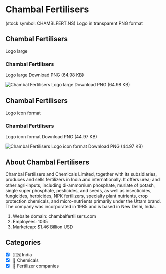 # Chambal Fertilisers
 (stock symbol: CHAMBLFERT.NS) Logo in transparent PNG format

## Chambal Fertilisers
 Logo large

### Chambal Fertilisers
 Logo large Download PNG (64.98 KB)

![Chambal Fertilisers
 Logo large Download PNG (64.98 KB)](/img/orig/CHAMBLFERT.NS_BIG-6aa5ee41.png)

## Chambal Fertilisers
 Logo icon format

### Chambal Fertilisers
 Logo icon format Download PNG (44.97 KB)

![Chambal Fertilisers
 Logo icon format Download PNG (44.97 KB)](/img/orig/CHAMBLFERT.NS-a08dfb43.png)

## About Chambal Fertilisers


Chambal Fertilisers and Chemicals Limited, together with its subsidiaries, produces and sells fertilizers in India and internationally. It offers urea; and other agri-inputs, including di-ammonium phosphate, muriate of potash, single super phosphate, pesticides, and seeds, as well as insecticides, fungicides, herbicides, NPK fertilizers, specialty plant nutrients, crop protection chemicals, and micro-nutrients primarily under the Uttam brand. The company was incorporated in 1985 and is based in New Delhi, India.

1. Website domain: chambalfertilisers.com
2. Employees: 1035
3. Marketcap: $1.46 Billion USD


## Categories
- [x] 🇮🇳 India
- [x] 🧪 Chemicals
- [x] 🌱 Fertilizer companies
